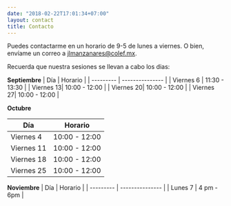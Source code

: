 ```yaml
---
date: "2018-02-22T17:01:34+07:00"
layout: contact
title: Contacto
---
```


Puedes contactarme en un horario de 9-5 de lunes a viernes.  O bien, envíame un correo  a jlmanzanares@colef.mx.

Recuerda que nuestra sesiones se llevan  a cabo los dias: 

**Septiembre**
| Día       | Horario         |
| --------- | --------------- |
| Viernes 6 | 11:30   - 13:30 |
| Viernes 13| 10:00   - 12:00 |
| Viernes 20| 10:00   - 12:00 |
| Viernes 27| 10:00   - 12:00 |

**Octubre**

| Día         | Horario         |
| ---------   | --------------- |
| Viernes 4   | 10:00   - 12:00 |
| Viernes 11  | 10:00   - 12:00 |
| Viernes 18  | 10:00   - 12:00 |
| Viernes 25  | 10:00   - 12:00 |


**Noviembre** 
| Día       | Horario         |
| --------- | --------------- |
| Lunes  7  | 4 pm   -    6pm |


